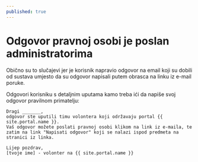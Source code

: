 ```yaml
---
published: true
---
```


# Odgovor pravnoj osobi je poslan administratorima

Obično su to slučajevi jer je korisnik napravio odgovor na email koji su dobili od sustava umjesto da su odgovor napisali putem obrasca na linku iz e-mail poruke.

Odgovori korisniku s detaljnim uputama kamo treba ići da napiše svoj odgovor pravilnom primatelju:

```
Dragi _______,
odgovor ste uputili timu volontera koji održavaju portal {{ site.portal.name }}.
Vaš odgovor možete poslati pravnoj osobi klikom na link iz e-maila, te zatim na link "Napisati odgovor" koji se nalazi ispod predmeta na stranici iz linka.

Lijep pozdrav,
[tvoje ime] - volonter na {{ site.portal.name }}
```

